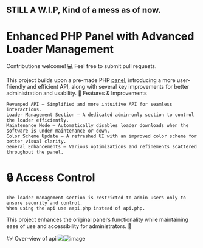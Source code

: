 ## STILL A W.I.P, Kind of a mess as of now.
# Enhanced PHP Panel with Advanced Loader Management

Contributions welcome! 💻 Feel free to submit pull requests.

This project builds upon a pre-made PHP [panel](https://github.com/znixbtw/php-panel-v2), introducing a more user-friendly and efficient API, along with several key improvements for better administration and usability.
🔹 Features & Improvements

    Revamped API – Simplified and more intuitive API for seamless interactions.
    Loader Management Section – A dedicated admin-only section to control the loader efficiently.
    Maintenance Mode – Automatically disables loader downloads when the software is under maintenance or down.
    Color Scheme Update – A refreshed UI with an improved color scheme for better visual clarity.
    General Enhancements – Various optimizations and refinements scattered throughout the panel.

# 🔒 Access Control

    The loader management section is restricted to admin users only to ensure security and control. 
    When using the api use aapi.php instead of api.php.

This project enhances the original panel’s functionality while maintaining ease of use and accessibility for administrators. 🚀

#⚡ Over-view of api
<img src="https://camo.githubusercontent.com/f59b9bc008b9c10dd52467bb899ebadf9bd0564cd5bcf21452997ea2a361943f/68747470733a2f2f692e696d6775722e636f6d2f56423269616c382e706e67"/>![image](https://github.com/user-attachments/assets/ecdc4401-4ff8-448f-9c10-1a89b7843efb)

